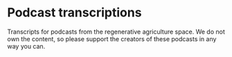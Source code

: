 # Podcast transcriptions
Transcripts for podcasts from the regenerative agriculture space. We do not own the content, so please support the creators of these podcasts in any way you can.